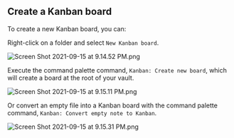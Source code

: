 ## Create a Kanban board

To create a new Kanban board, you can:

Right-click on a folder and select `New Kanban board`.

<img alt="Screen Shot 2021-09-15 at 9.14.52 PM.png" srcset="/obsidian-kanban/Assets/Screen%20Shot%202021-09-15%20at%209.14.52%20PM.png 2x">

Execute the command palette command, `Kanban: Create new board`, which will create a board at the root of your vault.

<img alt="Screen Shot 2021-09-15 at 9.15.11 PM.png" srcset="/obsidian-kanban/Assets/Screen%20Shot%202021-09-15%20at%209.15.11%20PM.png 2x">

Or convert an empty file into a Kanban board with the command palette command, `Kanban: Convert empty note to Kanban`.

<img alt="Screen Shot 2021-09-15 at 9.15.31 PM.png" srcset="/obsidian-kanban/Assets/Screen%20Shot%202021-09-15%20at%209.15.31%20PM.png 2x">
